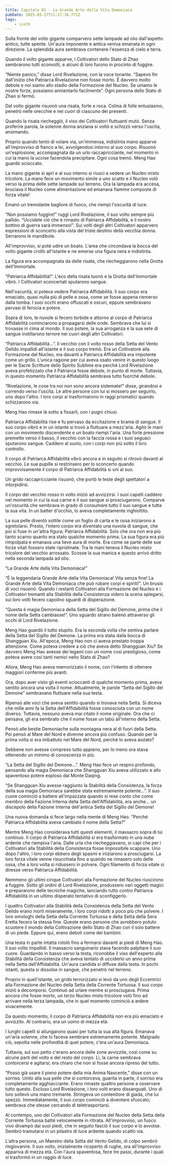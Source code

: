 ```yaml
---
title: Capitolo 82 - La Grande Arte della Vita Demoniaca
pubDate: 2025-03-17T11:17:34.771Z
tags:
    - issth
---
```



Sulla fronte del volto gigante comparvero sette lampade ad olio dall'aspetto antico, tutte spente. Un'aura imponente e antica veniva emanata in ogni direzione. La splendida aura sembrava contenere l'essenza di cielo e terra.


Quando il volto gigante apparve, i Coltivatori dello Stato di Zhao sembrarono tutti sconvolti, e alcuni di loro furono in procinto di fuggire.


“Niente panico,” disse Lord Rivelazione, con la voce tonante. “Sapevo fin dall'inizio che Patriarca Rivelazione non fosse morto. È davvero molto debole e noi siamo allo stadio della Formazione del Nucleo. Se uniamo le nostre forze, possiamo annientarlo facilmente”. Ogni persona dello Stato di Zhao si fermò.


Dal volto gigante risuonò una risata, forte e roca. Colma di folle entusiasmo, penetrò nelle orecchie e nei cuori di ciascuno dei presenti.


Quando la risata riecheggiò, il viso dei Coltivatori fluttuanti mutò. Senza proferire parola, la solenne donna anziana si voltò e schizzò verso l'uscita, ansimando.


Proprio quando tentò di volare via, un'immensa, indistinta mano apparve all'improvviso di fianco a lei, avvolgendosi intorno al suo corpo. Risuonò un'esplosione, accompagnata da un urlo raccapricciante, nel momento in cui la mano la uccise facendola precipitare. Ogni cosa tremò. Meng Hao guardò scioccato.


La mano gigante si aprì e al suo interno si riuscì a vedere un Nucleo misto tricolore. La mano fece un movimento simile a uno scatto e il Nucleo volò verso la prima delle sette lampade sul terreno. Ora la lampada era accesa, bruciava il Nucleo come alimentazione ed emanava fiamme composte di forza vitale!


Emanò un tremolante bagliore di fuoco, che riempì l'oscurità di luce.


“Non possiamo fuggire!” ruggì Lord Rivelazione, il suo volto sempre più pallido. “Uccidete ciò che è rimasto di Patriarca Affidabilità, e il nostro bottino di guerra sarà immenso!”. Sui volti degli altri Coltivatori apparvero espressioni di sconcerto alla vista del triste destino della vecchia donna. Serrarono le mandibole.


All'improvviso, si poté udire un boato. L'area che circondava la bocca del volto gigante crollò all'istante e ne emerse una figura nera e indistinta.


La figura era accompagnata da delle risate, che riecheggiarono nella Grotta dell'Immortale.


“Patriarca Affidabilità!”. L'eco della risata tuonò e la Grotta dell'Immortale vibrò. I Coltivatori sconcertati sputarono sangue.


Nell'oscurità, si poteva vedere Patriarca Affidabilità. Il suo corpo era emaciato, quasi nulla più di pelle e ossa, come se fosse appena riemerso dalla tomba. I suoi occhi erano offuscati e oscuri, eppure sembravano pervasi di ferocia e potere.


Sopra di loro, le nuvole si fecero torbide e attorno al corpo di Patriarca Affidabilità cominciarono a propagarsi delle onde. Sembrava che lui si trovasse in cima al mondo. Il suo potere, la sua arroganza e la sua sete di sangue instillarono terrore nei cuori degli altri Coltivatori.


“Patriarca Affidabilità...”. Il vecchio con il volto rosso della Setta del Vento Gelido impallidì all'istante e il suo corpo tremò. Era un Coltivatore alla Formazione del Nucleo, ma davanti a Patriarca Affidabilità era impotente come un grillo. L'unica ragione per cui aveva osato venire in questo luogo per le Sacre Scritture dello Spirito Sublime era perché Lord Rivelazione aveva profetizzato che il Patriarca fosse debole, in punto di morte. Tuttavia, in questo momento Patriarca Affidabilità sembrava tutto fuorché debole.


“Rivelazione, le cose tra noi non sono ancora sistemate!” disse, girandosi e correndo verso l'uscita. Le altre persone con lui si mossero per seguirlo, uno dopo l'altro. I loro corpi si trasformarono in raggi prismatici quando schizzarono via.


Meng Hao rimase là sotto a fissarli, con i pugni chiusi.


Patriarca Affidabilità rise e fu pervaso da eccitazione e brama di sangue. Il suo corpo vibrò e in un istante si trovò a fluttuare a mezz'aria. Agitò le mani con un movimento discendente e un boato riempì l'aria. Una forte pressione premette verso il basso, il vecchio con la faccia rossa e i suoi seguaci sputarono sangue. Caddero al suolo, con i corpi non più sotto il loro controllo.


Il corpo di Patriarca Affidabilità vibrò ancora e in seguito si ritrovò davanti al vecchio. Le sue pupille si restrinsero per lo sconcerto quando improvvisamente il corpo di Patriarca Affidabilità si unì al suo.


Un grido raccapricciante risuonò, che portò le teste degli spettatori a intorpidirsi.


Il corpo del vecchio rosso in volto iniziò ad avvizzirsi. I suoi capelli caddero nel momento in cui la sua carne e il suo sangue si prosciugarono. Comparve un'oscurità che sembrava in grado di consumare tutto il suo sangue e tutta la sua vita. In un batter d'occhio, lo aveva completamente inghiottito.


La sua pelle diventò sottile come un foglio di carta e le ossa iniziarono a sgretolarsi. Presto, l’intero corpo era diventato una nuvola di sangue, che poi si fuse in un'altra figura; Patriarca Affidabilità. Solo che ora non era più tanto scarno quanto era stato qualche momento prima. La sua figura era più rimpolpata e emanava una lieve aura di morte. Era come se parte delle sue forze vitali fossero state ripristinate. Tra le mani teneva il Nucleo misto tricolore del vecchio arrossato. Scosse la sua manica e questo arrivò dritto nella seconda lampada ad olio.


“La Grande Arte della Vita Demoniaca!”


“È la leggendaria Grande Arte della Vita Demoniaca! Vita senza fine! La Grande Arte della Vita Demoniaca che può rubare corpi e spiriti!”. Un brusio di voci risuonò. Quando i restanti Coltivatori alla Formazione del Nucleo e i Coltivatori tremanti alla Stabilità della Consistenza videro la scena spiegarsi, sui loro volti fecero capolino sguardi di disperazione.


“Questa è magia Demoniaca della Setta del Sigillo del Demone, prima che il nome della Setta cambiasse!”. Uno sguardo strano balenò attraverso gli occhi di Lord Rivelazione.


Meng Hao guardò il tutto stupito. Era la seconda volta che sentiva parlare della Setta del Sigillo del Demone. La prima era stata dalla bocca di Shangguan Xiu. All'epoca, Meng Hao non ci aveva prestato troppa attenzione. Come poteva credere a ciò che aveva detto Shangguan Xiu? Se davvero Meng Hao avesse dei legami con un nome così prestigioso, come poteva avere così tanti nemici nello Stato di Zhao?


Allora, Meng Hao aveva memorizzato il nome, con l'intento di ottenere maggiori conferme più avanti.


Ora, dopo aver visto gli eventi scioccanti di qualche momento prima, aveva sentito ancora una volta il nome. Attualmente, le parole “Setta del Sigillo del Demone” sembravano fluttuare nella sua testa.


Ripensò alle voci che aveva sentito quando si trovava nella Setta. Si diceva che mille anni fa la Setta dell'Affidabilità fosse conosciuta con un nome diverso. Tuttavia, nessuno aveva mai citato il nome originale. Ora che ci pensava, gli era sembrato che il nome fosse un tabù all'interno della Setta.


Pensò alle bestie Demoniache sulla montagna nera al di fuori della Setta. Poi pensò al Mare del Nord e divenne ancora più confuso. Quando per la prima volta si era imbattuto nel Mare del Nord, perché lo aveva aiutato?


Sebbene non avesse compreso tutto appieno, per lo meno ora stava ottenendo un minimo di conoscenza in più.


“La Setta del Sigillo del Demone...”. Meng Hao fece un respiro profondo, pensando alla magia Demoniaca che Shangguan Xiu aveva utilizzato e allo spaventoso potere esploso dal Monte Daqing.


“Se Shangguan Xiu avesse raggiunto la Stabilità della Consistenza, la forza della sua magia Demoniaca sarebbe stata estremamente potente...”. Il suo cuore cominciò a battere all'impazzata quando si rese conto che come membro della Fazione Interna della Setta dell'Affidabilità, era anche... un discepolo della Fazione Interna dell'antica Setta del Sigillo del Demone!


Una nuova domanda si fece largo nella mente di Meng Hao. “Perché Patriarca Affidabilità aveva cambiato il nome della Setta?”


Mentre Meng Hao considerava tutti questi elementi, il massacro sopra di lui continuò. Il corpo di Patriarca Affidabilità si era trasformato in una nube ardente che riempiva l'aria. Dalle urla che riecheggiavano, si capì che per i Coltivatori alla Stabilità della Consistenza fosse impossibile scappare. Uno dopo l'altro, i loro corpi ebbero degli spasmi e iniziarono a prosciugarsi. La loro forza vitale venne risucchiata fino a quando ne rimasero solo delle ossa, che a loro volta si ridussero in polvere. Ogni filamento di forza vitale si diresse verso Patriarca Affidabilità.


Nemmeno gli ultimi cinque Coltivatori alla Formazione del Nucleo riuscirono a fuggire. Sotto gli ordini di Lord Rivelazione, produssero vari oggetti magici e prepararono delle tecniche magiche, lanciando tutto contro Patriarca Affidabilità in un ultimo disperato tentativo di sconfiggerlo.


I quattro Coltivatori alla Stabilità della Consistenza della Setta del Vento Gelido erano morti miseramente, i loro corpi ridotti a poco più che polvere. I loro omologhi della Setta della Corrente Tortuosa e della Setta della Sera Eretta fecero la stessa fine. Queste erano persone che avrebbero potuto scuotere il mondo della Coltivazione dello Stato di Zhao con il solo battere di un piede. Eppure qui, erano deboli come dei bambini.


Una testa in parte intatta rotolò fino a fermarsi davanti ai piedi di Meng Hao. Il suo volto impallidì. Il massacro sanguinario stava facendo palpitare il suo cuore. Guardando in basso verso la testa, riconobbe il viso dell'esperto alla Stabilità della Consistenza che aveva tentato di ucciderlo un anno prima nella Setta dell'Affidabilità. Un'aura candida si diffuse dalla testa. In pochi istanti, questa si dissolse in sangue, che penetrò nel terreno.


Proprio in quell'istante, un grido terrorizzato si levò da uno degli Eccentrici alla Formazione del Nucleo della Setta della Corrente Tortuosa. Il suo corpo iniziò a decomporsi. Continuò ad urlare mentre si prosciugava. Prima ancora che fosse morto, un terzo Nucleo misto tricolore volò fino ad arrivare nella terza lampada, che in quel momento cominciò a ardere vivacemente.


Da questo momento, il corpo di Patriarca Affidabilità non era più emaciato e avvizzito. Al contrario, era un uomo di mezza età.


I lunghi capelli si allungarono quasi per tutta la sua alta figura. Emanava un'aria solenne, che lo faceva sembrare estremamente potente. Malgrado ciò, sepolta nelle profondità di quel potere, c'era un'aura Demoniaca.


Tuttavia, sul suo petto c'erano ancora delle zone avvizzite, così come su alcune parti del volto e del resto del corpo. Lì, la carne sembrava contorcersi e agitarsi; era chiaro che non si fosse ancora ripreso del tutto.


“Posso già usare il pieno potere della mia Anima Nascente,” disse con un sorriso. Unito alla sua pelle che si contorceva, guarita in parte, il sorriso era completamente agghiacciante. Erano rimaste quattro persone a osservare tutto questo. Escluso Lord Rivelazione, i loro volti erano dissanguati. Uno di loro sollevò una mano tremante. Stringeva un contenitore di giada, che lui spezzò. Immediatamente, il suo corpo cominciò a diventare sfuocato; sembrava che stesse cercando di teletrasportarsi.


Al contempo, uno dei Coltivatori alla Formazione del Nucleo della Setta della Corrente Tortuosa batté velocemente in ritirata. All'improvviso, un fuoco vivo divampò dai suoi piedi, che in seguito fasciò il suo corpo e lo avvolse. Sembrò tramutarsi in un pilastro di luce ardente quando scattò via.


L'altra persona, un Maestro della Setta del Vento Gelido, di colpo sembrò ringiovanire. Il suo volto, inizialmente ricoperto di rughe, ora all'improvviso appariva di mezza età. Con l'aura spaventosa, fece tre passi, durante i quali si trasformò in un raggio di luce.
                                


                                



